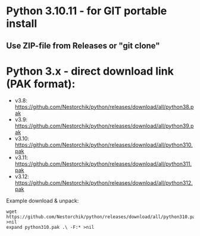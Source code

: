 # Python 3.10.11 - for GIT portable install
Use ZIP-file from Releases or "git clone"
---
# Python 3.x - direct download link (PAK format):

- v3.8: https://github.com/Nestorchik/python/releases/download/all/python38.pak
- v3.9: https://github.com/Nestorchik/python/releases/download/all/python39.pak
- v3.10: https://github.com/Nestorchik/python/releases/download/all/python310.pak
- v3.11: https://github.com/Nestorchik/python/releases/download/all/python311.pak
- v3.12: https://github.com/Nestorchik/python/releases/download/all/python312.pak

Example download & unpack:

```
wget https://github.com/Nestorchik/python/releases/download/all/python310.pak >nil
expand python310.pak .\ -F:* >nil
```
